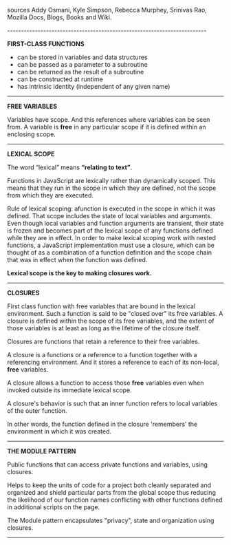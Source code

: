 <p text-align="center">
sources 
Addy Osmani, Kyle Simpson, Rebecca Murphey, Srinivas Rao, 
Mozilla Docs, Blogs, Books and Wiki.
</p>
------------------------------------------------------------------------

**FIRST-CLASS FUNCTIONS**

- can be stored in variables and data structures
- can be passed as a parameter to a subroutine
- can be returned as the result of a subroutine
- can be constructed at runtime
- has intrinsic identity (independent of any given name)

------------------------------------------------------------------------

**FREE VARIABLES**

Variables have scope. And this references where variables can be seen from. 
A variable is **free** in any particular scope if it is defined within an enclosing scope.

------------------------------------------------------------------------

**LEXICAL SCOPE**

The word “lexical” means **“relating to text”**.

Functions in JavaScript are lexically rather than dynamically scoped. This means that they run in the scope in which they are defined, not the scope from which they are executed.

Rule of lexical scoping: afunction is executed in the scope in which it was defined. That scope includes the state of local variables and arguments. Even though local variables and function arguments are transient, their state is frozen and becomes part of the lexical scope of any functions defined while they are in effect. In order to make lexical scoping work with nested functions, a JavaScript implementation must use a closure, which can be thought of as a combination of a function definition and the scope chain that was in effect when the function was defined.

**Lexical scope is the key to making closures work.**

------------------------------------------------------------------------

**CLOSURES**

First class function with free variables that are bound in the lexical environment. Such a function is said to be "closed over" its free variables. A closure is defined within the scope of its free variables, and the extent of those variables is at least as long as the lifetime of the closure itself.

Closures are functions that retain a reference to their free variables.

A closure is a functions or a reference to a function together with a referencing environment. And it stores a reference to each of its non-local, 
**free**  variables.

A closure allows a function to access those **free** variables even when invoked outside its immediate lexical scope.

A closure's behavior is such that an inner function refers to local variables of the outer function.

In other words, the function defined in the closure 'remembers' the environment in which it was created. 

------------------------------------------------------------------------

**THE MODULE PATTERN**

Public functions that can access private functions and variables, using closures.

Helps to keep the units of code for a project both cleanly separated and organized and shield particular parts from the global scope thus reducing the likelihood of our function names conflicting with other functions defined in additional scripts on the page.

The Module pattern encapsulates "privacy", state and organization using closures.

------------------------------------------------------------------------

